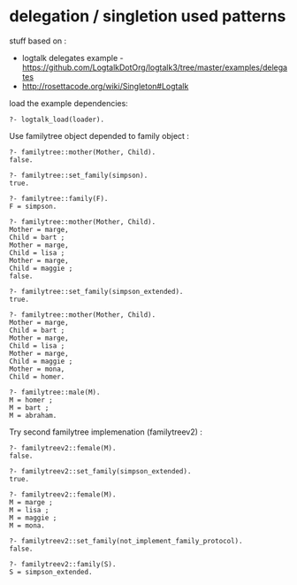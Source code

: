 # delegation / singletion used patterns

stuff based on :
 - logtalk delegates example - https://github.com/LogtalkDotOrg/logtalk3/tree/master/examples/delegates
 - http://rosettacode.org/wiki/Singleton#Logtalk

load the example dependencies:
	
	?- logtalk_load(loader).


Use familytree object depended to family object :

	?- familytree::mother(Mother, Child).
	false.

	?- familytree::set_family(simpson).
	true.

	?- familytree::family(F).
	F = simpson.

	?- familytree::mother(Mother, Child).
	Mother = marge,
	Child = bart ;
	Mother = marge,
	Child = lisa ;
	Mother = marge,
	Child = maggie ;
	false.

	?- familytree::set_family(simpson_extended).
	true.

	?- familytree::mother(Mother, Child).
	Mother = marge,
	Child = bart ;
	Mother = marge,
	Child = lisa ;
	Mother = marge,
	Child = maggie ;
	Mother = mona,
	Child = homer.

	?- familytree::male(M).
	M = homer ;
	M = bart ;
	M = abraham.

Try second familytree implemenation (familytreev2) :

	?- familytreev2::female(M).
	false.

	?- familytreev2::set_family(simpson_extended).
	true.

	?- familytreev2::female(M).
	M = marge ;
	M = lisa ;
	M = maggie ;
	M = mona.

	?- familytreev2::set_family(not_implement_family_protocol).
	false.

	?- familytreev2::family(S).
	S = simpson_extended.



